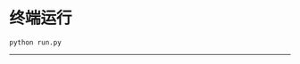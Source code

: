# 终端运行

```shell
python run.py
```
*******************************************************************************************************************************************************************************************************************************************************************************************************************************************************************************************************************************************************************************************************************************************************************************************************************************************************************************************************************************************************************************************************